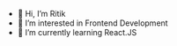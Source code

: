 - 👋 Hi, I’m Ritik
- 👀 I’m interested in Frontend Development
- 🌱 I’m currently learning React.JS

<!---
R-K-96/R-K-96 is a ✨ special ✨ repository because its `README.md` (this file) appears on your GitHub profile.
You can click the Preview link to take a look at your changes.
--->
